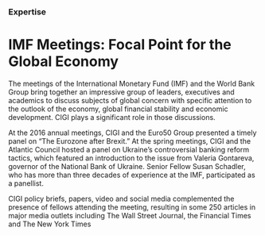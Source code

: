 ### Expertise

# IMF Meetings: Focal Point for the Global Economy

The meetings of the International Monetary Fund (IMF) and the World Bank Group bring together an impressive group of leaders, executives and academics to discuss subjects of global concern with specific attention to the outlook of the economy, global financial stability and economic development. CIGI plays a significant role in those discussions.

At the 2016 annual meetings, CIGI and the Euro50 Group presented a timely panel on “The Eurozone after Brexit.” At the spring meetings, CIGI and the Atlantic Council hosted a panel on Ukraine’s controversial banking reform tactics, which featured an introduction to the issue from Valeria Gontareva, governor of the National Bank of Ukraine. Senior Fellow Susan Schadler, who has more than three decades of experience at the IMF, participated as a panellist.

CIGI policy briefs, papers, video and social media complemented the presence of fellows attending the meeting, resulting in some 250 articles in major media outlets including The Wall Street Journal, the Financial Times and The New York Times
